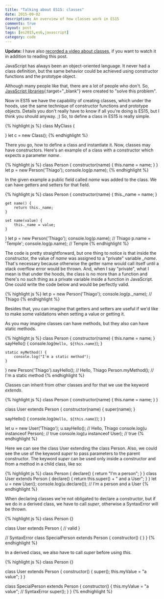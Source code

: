 ```yaml
---
title: "Talking about ES15: classes"
date: 2015-09-02
description: An overview of how classes work in ES15
comments: true
layout: post
tags: [es2015,es6,javascript]
category: code
---
```

**Update:** I have also [recorded a video about classes](https://youtu.be/p1jCfPIBh0M), if you want to watch it in addition to reading this post.

JavaScript has always been an object-oriented language. It never had a class definition, but the same behavior could be achieved using constructor functions and the prototype object.

Although many people like that, there are a lot of people who don't. So, [JavaScript libraries](http://jsclass.jcoglan.com/){:target="_blank"} were created to "solve this problem".

Now in ES15 we have the capability of creating classes, which under the hoods, use the same technique of constructor functions and prototype objects. Details you don't really have to know if all you're doing is ES15, but I think you should anyway. ;)
So, to define a class in ES15 is really simple.

{% highlight js %}
class MyClass {
    
}
let c = new Class();
{% endhighlight %}

There you go, how to define a class and instantiate it. Now, classes may have constructors. Here's an example of a class with a constructor which expects a parameter *name*.

{% highlight js %}
class Person {
    constructor(name) {
        this.name = name;
    }
}
let p = new Person('Thiago');
console.log(p.name);
{% endhighlight %}

In the given example a public field called *name* was added to the class. We can have getters and setters for that field.

{% highlight js %}
class Person {
    constructor(name) {
        this._name = name;
    }

    get name() {
        return this._name;
    }
    
    set name(value) {
        this._name = value;
    }
}
let p = new Person('Thiago');
console.log(p.name); // Thiago
p.name = 'Temple';
console.log(p.name); // Temple
{% endhighlight %}

The code is pretty straightforward, but one thing to notice is that inside the constructor, the value of *name* was assigned to a "private" variable *_name*. That's necessary because otherwise the getter name would call itself until a stack overflow error would be thrown. And, when I say "private", what I mean is that under the hoods, the class is no more than a function and there's no such thing as a private variable inside a function in JavaScript. One could write the code below and would be perfectly valid.

{% highlight js %}
let p = new Person('Thiago');
console.log(p._name);  // Thiago
{% endhighlight %}

Besides that, you can imagine that getters and setters are useful if we'd like to make some validations when setting a value or getting it.

As you may imagine classes can have methods, but they also can have static methods.

{% highlight js %} 
class Person {
    constructor(name) {
        this.name = name;
    } 
    sayHello() {
        console.log(`Hello, ${this.name}`);
    }

    static myMethod() {
        console.log("I'm a static method");
    }
}
new Person('Thiago').sayHello(); // Hello, Thiago
Person.myMethod(); // I'm a static method
{% endhighlight %}

Classes can inherit from other classes and for that we use the keyword *extends*.

{% highlight js %}
class Person {
  constructor(name) {
    this.name = name;
  }
}

class User extends Person {
  constructor(name) {
    super(name);
  }

  sayHello() {
    console.log(`Hello, ${this.name}`);
  }
}

let u = new User('Thiago');
u.sayHello(); // Hello, Thiago
console.log(u instanceof Person); // true
console.log(u instanceof User); // true
{% endhighlight %}

Here we can see the class User extending the class Person. Also, we could see the use of the keyword *super* to pass parameters to the parent constructor. The keyword *super* can be used only inside a constructor and from a method in a child class, like so:

{% highlight js %}
class Person {
  declare() {
    return "I'm a person";
  }
}
class User extends Person {
  declare() {
    return this.super() + " and a User";
  }
}
let u = new User();
console.log(u.declare()); // I'm a person and a User
{% endhighlight %}

When declaring classes we're not obligated to declare a constructor, but if we do in a derived class, we have to call *super*, otherwise a SyntaxError will be thrown.

{% highlight js %}
class Person {}

class User extends Person {
  // valid
}

// SyntaxError
class SpecialPerson extends Person {
  constructor() {
  }
}
{% endhighlight %}

In a derived class, we also have to call *super* before using *this*.

{% highlight js %}
class Person {}

class User extends Person {
  constructor() {
    super();
    this.myValue = "a value";
  }
}

class SpecialPerson extends Person {
  constructor() {
    this.myValue = "a value"; // SyntaxError
    super();
  }
}
{% endhighlight %}